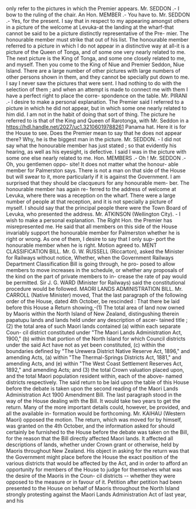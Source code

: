 only refer to the pictures in which the Premier appears. Mr. SEDDON .- I bow to the ruling of the chair. An Hon. MEMBER .- You have to. Mr. SEDDON .- Yes, for the present. I say that in respect to my appearing amongst others in a picture of the welcome at Levuka-at the landing at the wharf-that cannot be said to be a picture distinctly representative of the Pre- mier. The honourable member must strike that out of his list. The honourable member referred to a picture in which I do not appear in a distinctive way at all-it is a picture of the Queen of Tonga, and of some one very nearly related to me. The next picture is the King of Tonga, and some one closely related to me, and myself. Then you come to the King of Niue and Premier Seddon, Niue Island. There are a large number of other pictures with large numbers of other persons shown in them, and they cannot be specially put down to me. I say I never saw the pictures that were sent. I had nothing to do with the selection of them ; and when an attempt is made to connect me with them I have a perfect right to place the corre- spondence on the table. Mr. PIRANI .- I desire to make a personal explanation. The Premier said I referred to a picture in which he did not appear, but in which some one nearly related to him did. I am not in the habit of doing that sort of thing. The picture he referred to is that of the King and Queen of Rarotonga, with Mr. Seddon in a https://hdl.handle.net/2027/uc1.32106019788261 Panama hat. Here it is for the House to see. Does the Premier mean to say that he does not appear there? Why, he is the biggest man in the picture. Mr. SEDDON. - I did not say what the honourable member has just stated ; so that evidently his hearing, as well as his eyesight, is defective. I said I was in the picture with some one else nearly related to me. Hon. MEMBERS .- Oh ! Mr. SEDDON .- Oh, you gentlemen oppo- site! It does not matter what the honour- able member for Palmerston says. There is not a man on that side of the House but will swear to it, more particularly if it is against the Government. I am surprised that they should be clacqueurs for any honourable mem- ber. The honourable member has again re- ferred to the address of welcome at Levuka, where there was a reception on the wharf. There were a large number of people at that reception, and it is not specially a picture of myself. I should say that the principal people there were the Town Board of Levuka, who presented the address. Mr. ATKINSON (Wellington City). - I wish to make a personal explanation. The Right Hon. the Premier has misrepresented me. He said that all members on this side of the House invariably support the honourable member for Palmerston whether he is right or wrong. As one of them, I desire to say that I only sup- port the honourable member when he is right. Motion agreed to. MENT CLASSIFICATION BILL. Mr. G. W. RUSSELL (Riccarton), asked the Minister for Railways without notice, Whether, when the Government Railways Department Classification Bill is going through, he pro- posed to allow members to move increases in the schedule, or whether any proposals of the kind on the part of private members to in- crease the rate of pay would be permitted. Sir J. G. WARD (Minister for Railways) said the constitutional procedure would be followed. MAORI LANDS ADMINISTRATION BILL. Mr. CARROLL (Native Minister) moved, That the last paragraph of the following order of the House, dated 4th October, be rescinded : That there be laid before this House a Return showing,-(1) The total area of land now owned by Maoris within the North Island of New Zealand, distingushing therein papatupu lands and lands held under any description of ascer- tained title ; (2) the total area of such Maori lands contained (a) within each separate Coun- cil district constituted under "The Maori Lands Administration Act, 1900," (b) within that portion of the North Island for which Council districts under the said Act have not as yet been constituted, (c) within the boundaries defined by "The Urewera District Native Reserve Act, 1896," and amending Acts, (a) within "The Thermal-Springs Districts Act, 1881," and amending Acts, and (e) within "The West Coast Settlement Reserves Act, 1892," and amending Acts; and (3) the total Crown valuation placed upon, and the total Maori population resident within, each of the above- named districts respectively. The said return to be laid upon the table of this House before the debate is taken upon the second reading of the Maori Lands Administration Act 1900 Amendment Bill. The last paragraph stood in the way of the House dealing with the Bill. It would take two years to get the return. Many of the more important details could, however, be provided, and all the available in- formation would be forthcoming. Mr. KAIHAU (Western Maori) opposed the motion. The return, which was moved for by himself, was granted on the 4th October, and the information asked for should certainly be furnished to the House before the debate was taken on the Bill, for the reason that the Bill directly affected Maori lands. It affected all descriptions of lands, whether under Crown grant or otherwise, held by Maoris throughout New Zealand. His object in asking for the return was that the Government might place before the House the exact position of the various districts that would be affected by the Act, and in order to afford an opportunity for members of the House to judge for themselves what was the desire of the Maoris in the Coun- cil districts -- whether they were opposed to the measure or in favour of it. Petition after petition had been presented to the House on behalf of Maoris throughout the North Island strongly protesting against the Maori Lands Administration Act of last year, and his 